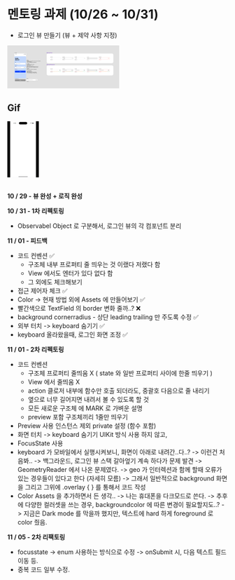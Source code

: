 # 멘토링 과제 (10/26 ~ 10/31)
- 로그인 뷰 만들기 (뷰 + 제약 사항 지정)
<img src="README.assets/figma.png" alt="figma" style="zoom:25%;" />

## Gif
<img src="README.assets/login.gif" alt="login" style="zoom:25%;" /> 

## 
**10 / 29 - 뷰 완성 + 로직 완성**


**10 / 31 - 1차 리펙토링**
- Observabel Object 로 구분해서, 로그인 뷰의 각 컴포넌트 분리


**11 / 01 - 피드백**
- 코드 컨벤션 ✅
    - 구조체 내부 프로퍼티 줄 띄우는 것 이랬다 저랬다 함
    - View 에서도 엔터가 있다 없다 함
    - 그 외에도 체크해보기
- 접근 제어자 체크 ✅
- Color -> 현재 방법 외에 Assets 에 만들어보기 ✅
- 빨간색으로 TextField 의 border 변화 줄까..? ❌
- background cornerradius - 상단 leading trailing 만 주도록 수정 ✅
- 외부 터치 -> keyboard 숨기기 ✅
- keyboard 올라왔을때, 로그인 화면 조정 ✅


**11 / 01 - 2차 리펙토링**

- 코드 컨벤션
    - 구조체 프로퍼티 줄띄움 X ( state 와 일반 프로퍼티 사이에 한줄 띄우기 )
    - View 에서 줄띄움 X
    - action 클로저 내부에 함수만 호출 되더라도, 중괄호 다음으로 줄 내리기
    - 옆으로 너무 길어지면 내려서 볼 수 있도록 할 것
    - 모든 새로운 구조체 에 MARK 로 가벼운 설명
    - preview 포함 구조체끼리 1줄만 띄우기
- Preview 사용 인스턴스 제외 private 설정 (함수 포함)
- 화면 터치 -> keyboard 숨기기 UIKit 방식 사용 하지 않고,
- FocusState 사용
- keyboard 가 모바일에서 실행시켜보니, 화면이 아래로 내려간..다..?
    -> 이런건 처음봐..
    -> 백그라운드, 로그인 뷰 스택 갈아엎기 계속 하다가 문제 발견
    -> GeometryReader 에서 나온 문제였다.
    -> geo 가 인터렉션과 함께 할때 오류가 있는 경우들이 있다고 한다 (자세히 모름)
    -> 그래서 일반적으로 background 화면을 그리고 그위에 .overlay { } 를 통해서 코드 작성
- Color Assets 을 추가하면서 든 생각..
    -> 나는 휴대폰을 다크모드로 쓴다.
    -> 추후에 다양한 컬러셋을 쓰는 경우, backgroundcolor 에 따른 변경이 필요할지도..?
    -> 지금은 Dark mode 를 막을까 했지만, 텍스트에 hard 하게 foreground 로 color 줬음.
    
**11 / 05 - 2차 리팩토링**
- focusstate -> enum 사용하는 방식으로 수정
    -> onSubmit 시, 다음 텍스트 필드 이동 등.
- 중복 코드 일부 수정.
